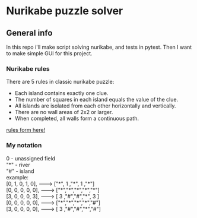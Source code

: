 # Nurikabe puzzle solver
## General info
In this repo i'll make script solving nurikabe, and tests in pytest. Then I want to make simple GUI for this project.

### Nurikabe rules
There are 5 rules in classic nurikabe puzzle:
* Each island contains exactly one clue.
* The number of squares in each island equals the value of the clue.
* All islands are isolated from each other horizontally and vertically.
* There are no wall areas of 2x2 or larger.
* When completed, all walls form a continuous path.

[rules form here!](https://www.conceptispuzzles.com/index.aspx?uri=puzzle/nurikabe/rules "conceptispuzzles.com")

### My notation
0 - unassigned field\
"*" - river\
"#" - island\
example:\
[0, 1, 0, 1, 0], ---> ["\*", 1 ,"\*", 1 ,"\*"]\
[0, 0, 0, 0, 0], ---> ["\*","\*","\*","\*","\*"]\
[3, 0, 0, 0, 3], ---> [ 3 ,"#","#","\*", 3 ]\
[0, 0, 0, 0, 0], ---> ["\*","\*","\*","\*","#"]\
[3, 0, 0, 0, 0], ---> [ 3 ,"#","#","\*","#"]
